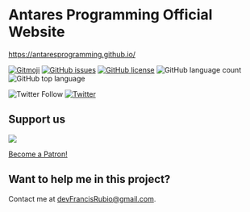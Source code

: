 # Antares Programming Official Website
https://antaresprogramming.github.io/

[![Gitmoji](https://img.shields.io/badge/gitmoji-%20😜%20😍-FFDD67.svg?style=flat)](https://gitmoji.carloscuesta.me)
[![GitHub issues](https://img.shields.io/github/issues/antaresprogramming/antaresprogramming.github.io?style=flat)](https://github.com/antaresprogramming/antaresprogramming.github.io/issues)
[![GitHub license](https://img.shields.io/github/license/antaresprogramming/antaresprogramming.github.io)](https://github.com/antaresprogramming/antaresprogramming.github.io/blob/main/LICENSE)
![GitHub language count](https://img.shields.io/github/languages/count/antaresprogramming/antaresprogramming.github.io)
![GitHub top language](https://img.shields.io/github/languages/top/antaresprogramming/antaresprogramming.github.io)

![Twitter Follow](https://img.shields.io/twitter/follow/antaresphdev?style=social)
[![Twitter](https://img.shields.io/twitter/url?style=social&url=https%3A%2F%2Fantaresprogramming.github.io)](https://twitter.com/intent/tweet?text=Wow:&url=https%3A%2F%2Fgithub.com%2Fantaresprogramming%2Fantaresprogramming.github.io)

## Support us
<a href="https://www.buymeacoffee.com/antaresphdev"><img src="https://img.buymeacoffee.com/button-api/?text=Buy me a coffee&emoji=&slug=antaresphdev&button_colour=FFDD00&font_colour=000000&font_family=Inter&outline_colour=000000&coffee_colour=ffffff"></a>

<a href="https://www.patreon.com/bePatron?u=23230234" data-patreon-widget-type="become-patron-button">Become a Patron!</a>

## Want to help me in this project?
Contact me at devFrancisRubio@gmail.com.
